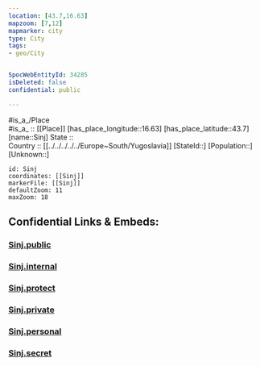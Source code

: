 ```yaml
---
location: [43.7,16.63] 
mapzoom: [7,12] 
mapmarker: city 
type: City
tags:
- geo/City


SpocWebEntityId: 34285
isDeleted: false
confidential: public

---
```

#is_a_/Place  
#is_a_ :: [[Place]] 
[has_place_longitude::16.63] 
[has_place_latitude::43.7] 
[name::Sinj] 
State ::  
Country :: [[../../../../../Europe~South/Yugoslavia]] 
[StateId::] 
[Population::] 
[Unknown::] 


```leaflet
id: Sinj
coordinates: [[Sinj]] 
markerFile: [[Sinj]] 
defaultZoom: 11 
maxZoom: 18
```


## Confidential Links & Embeds: 

### [Sinj.public](/_public/\Earth\Continent\Europe\Europe~Central\Croatia\Counties\Splitsko-Dalmatinska\CitySinj.public.md) 

### [Sinj.internal](/_internal/\Earth\Continent\Europe\Europe~Central\Croatia\Counties\Splitsko-Dalmatinska\CitySinj.internal.md) 

### [Sinj.protect](/_protect/\Earth\Continent\Europe\Europe~Central\Croatia\Counties\Splitsko-Dalmatinska\CitySinj.protect.md) 

### [Sinj.private](/_private/\Earth\Continent\Europe\Europe~Central\Croatia\Counties\Splitsko-Dalmatinska\CitySinj.private.md) 

### [Sinj.personal](/_personal/\Earth\Continent\Europe\Europe~Central\Croatia\Counties\Splitsko-Dalmatinska\CitySinj.personal.md) 

### [Sinj.secret](/_secret/\Earth\Continent\Europe\Europe~Central\Croatia\Counties\Splitsko-Dalmatinska\CitySinj.secret.md)

